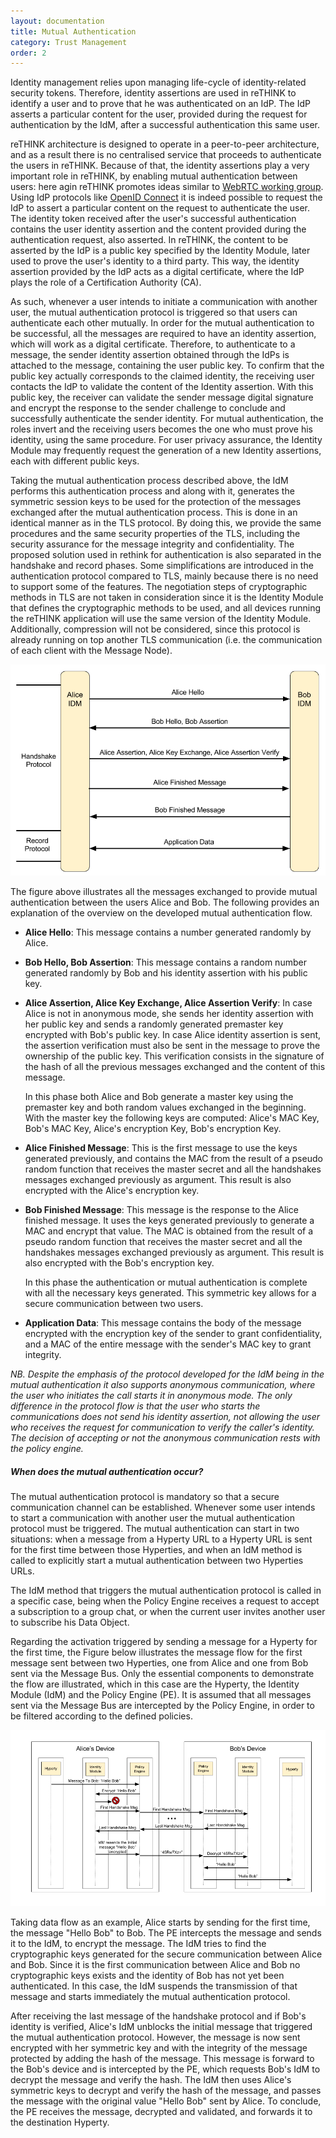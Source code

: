 ```yaml
---
layout: documentation
title: Mutual Authentication
category: Trust Management
order: 2
---
```


Identity management relies upon managing life-cycle of identity-related security tokens. Therefore, identity assertions are used in reTHINK to identify a user and to prove that he was authenticated on an IdP. The IdP asserts a particular content for the user, provided during the request for authentication by the IdM, after a successful authentication this same user.

reTHINK architecture is designed to operate in a peer-to-peer architecture, and as a result there is no centralised service that proceeds to authenticate the users in reTHINK. Because of that, the identity assertions play a very important role in reTHINK, by enabling mutual authentication between users: here agin reTHINK promotes ideas similar to [WebRTC working group](https://tools.ietf.org/html/draft-ietf-rtcweb-security-arch-12). Using IdP protocols like [OpenID Connect](http://openid.net/developers/specs/) it is indeed possible to request the IdP to assert a particular content on the request to authenticate the user. The identity token received after the user's successful authentication contains the user identity assertion and the content provided during the authentication request, also asserted. In reTHINK, the content to be asserted by the IdP is a public key specified by the Identity Module, later used to prove the user's identity to a third party. This way, the identity assertion provided by the IdP acts as a digital certificate, where the IdP plays the role of a Certification Authority (CA).

As such, whenever a user intends to initiate a communication with another user, the mutual authentication protocol is triggered so that users can authenticate each other mutually. In order for the mutual authentication to be successful, all the messages are required to have an identity assertion, which will work as a digital certificate. Therefore, to authenticate to a message, the sender identity assertion obtained through the IdPs is attached to the message, containing the user public key. To confirm that the public key actually corresponds to the claimed identity, the receiving user contacts the IdP to validate the content of the Identity assertion. With this public key, the receiver can validate the sender message digital signature and encrypt the response to the sender challenge to conclude and successfully authenticate the sender identity. For mutual authentication, the roles invert and the receiving users becomes the one who must prove his identity, using the same procedure. For user privacy assurance, the Identity Module may frequently request the generation of a new Identity assertions, each with different public keys.

Taking the mutual authentication process described above, the IdM performs this authentication process and along with it, generates the symmetric session keys to be used for the protection of the messages exchanged after the mutual authentication process. This is done in an identical manner as in the TLS protocol. By doing this, we provide the same procedures and the same security properties of the TLS, including the security assurance for the message integrity and confidentiality. The proposed solution used in rethink for authentication is also separated in the handshake and record phases. Some simplifications are introduced in the authentication protocol compared to TLS, mainly because there is no need to support some of the features. The negotiation steps of cryptographic methods in TLS are not taken in consideration since it is the Identity Module that defines the cryptographic methods to be used, and all devices running the reTHINK application will use the same version of the Identity Module. Additionally, compression will not be considered, since this protocol is already running on top another TLS communication (i.e. the communication of each client with the Message Node).

![reTHINK mutual authentication flow](mutual_authentication_flow.png)

The figure above  illustrates all the messages exchanged to provide  mutual authentication between the users Alice and Bob. The following provides an explanation of the overview on the developed mutual authentication flow.

 - **Alice Hello**: This message contains a number generated randomly by Alice.

 - **Bob Hello, Bob Assertion**: This message contains a random number generated randomly by Bob and his identity assertion with his public key.

 - **Alice Assertion, Alice Key Exchange, Alice Assertion Verify**: In case Alice is not in anonymous mode, she sends her identity assertion with her public key and sends a randomly generated premaster key encrypted with Bob's public key. In case Alice identity assertion is sent, the assertion verification must also be sent in the message to prove the ownership of the public key. This verification consists in the signature of the hash of all the previous messages exchanged and the content of this message.

     In this phase both Alice and Bob generate a master key using the premaster key and both random values exchanged in the beginning. With the master key the following keys are computed: Alice's MAC Key, Bob's MAC Key, Alice's encryption Key, Bob's encryption Key.

 - **Alice Finished Message**: This is the first message to use the keys generated previously, and contains the MAC from the result of a pseudo random function that receives the master secret and all the handshakes messages exchanged previously as argument. This result is also encrypted with the Alice's encryption key.
 - **Bob Finished Message**: This message is the response to the Alice finished message. It uses the keys generated previously to generate a MAC and encrypt that value. The MAC is obtained from the result of a pseudo random function that receives the master secret and all the handshakes messages exchanged previously as argument. This result is also encrypted with the Bob's encryption key.

    In this phase the authentication or mutual authentication is complete with all the necessary keys generated. This symmetric key allows for a secure communication between two users.

- **Application Data**: This message contains the body of the message encrypted with the encryption key of the sender to grant confidentiality, and a MAC of the entire message with the sender's MAC key to grant integrity.

_NB. Despite the emphasis of the protocol developed for the IdM being in the mutual authentication it also supports anonymous communication, where the user who initiates the call starts it in anonymous mode. The only difference in the protocol flow is that the user who starts the communications does not send his identity assertion, not allowing the user who receives the request for communication to verify the caller's identity. The decision of accepting or not the anonymous communication rests with the policy engine._

##### When does the mutual authentication occur?

The mutual authentication protocol is mandatory so that a secure communication channel can be established. Whenever some user intends to start a communication with another user the mutual authentication protocol must be triggered. The mutual authentication can start in two situations: when a message from a Hyperty URL to a Hyperty URL is sent for the first time between those Hyperties, and when an IdM method is called to explicitly start a mutual authentication between two Hyperties URLs.

The IdM method that triggers the mutual authentication protocol is called in a specific case, being when the Policy Engine receives a request to accept a subscription to a group chat, or when the current user invites another user to subscribe his Data Object.

Regarding the activation triggered by sending a message for a Hyperty for the first time, the Figure below illustrates the message flow for the first message sent between two Hyperties, one from Alice and one from Bob sent via the Message Bus. Only the essential components to demonstrate the flow are illustrated, which in this case are the Hyperty, the Identity Module (IdM) and the Policy Engine (PE). It is assumed that all messages sent via the Message Bus are intercepted by the Policy Engine, in order to be filtered according to the defined policies.

![Example of Alice sending a message to Bob, for the first time](first_message_sent.png)

Taking data flow as an example, Alice starts by sending for the first time, the message "Hello Bob" to Bob. The PE intercepts the message and sends it to the IdM, to encrypt the message. The IdM tries to find the cryptographic keys generated for the secure communication between Alice and Bob. Since it is the first communication between Alice and Bob no cryptographic keys exists and the identity of Bob has not yet been authenticated. In this case, the IdM suspends the transmission of that message and starts immediately the mutual authentication protocol.

After receiving the last message of the handshake protocol and if Bob's identity is verified, Alice's IdM unblocks the initial message that triggered the mutual authentication protocol. However, the message is now sent encrypted with her symmetric key and with the integrity of the message protected by adding the hash of the message. This message is forward to the Bob's device and is intercepted by the PE, which requests Bob's IdM to decrypt the message and verify the hash. The IdM then uses Alice's symmetric keys to decrypt and verify the hash of the message, and passes the message with the original value "Hello Bob" sent by Alice. To conclude, the PE receives the message, decrypted and validated, and forwards it to the destination Hyperty.
